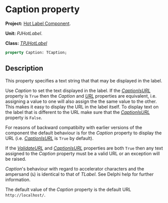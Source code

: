 # Caption property #

**Project:** [Hot Label Component](../API.md).

**Unit:** _PJHotLabel_.

**Class:** _[TPJHotLabel](../API/TPJHotLabel.md)_

```pascal
property Caption: TCaption;
```

## Description ##

This property specifies a text string that that may be displayed in the label.

Use _Caption_ to set the text displayed in the label. If the _[CaptionIsURL](../API/TPJHotLabel-CaptionIsURL.md)_ property is `True` then the _Caption_ and _[URL](../API/TPJHotLabel-URL.md)_ properties are equivalent, i.e. assigning a value to one will also assign the the same value to the other. This makes it easy to display the URL in the label itself. To display text on the label that is different to the URL make sure that the _[CaptionIsURL](../API/TPJHotLabel-CaptionIsURL.md)_ property is `False`.

For reasons of backward compatibilty with earlier versions of the component the default behaviour is for the _Caption_ property to display the URL (i.e. _[CaptionIsURL](../API/TPJHotLabel-CaptionIsURL.md)_ is `True` by default).

If the _[ValidateURL](../API/TPJHotLabel-ValidateURL.md)_ and _[CaptionIsURL](../API/TPJHotLabel-CaptionIsURL.md)_ properties are both `True` then any text assigned to the _Caption_ property must be a valid URL or an exception will be raised.

_Caption_'s behaviour with regard to accelerator characters and the ampersand (`&`) is identical to that of _TLabel_. See Delphi help for further information.

The default value of the _Caption_ property is the default URL `http://localhost/`.